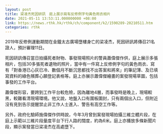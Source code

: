```yaml
---
layout: post
title: 梁凌杰死因研訊　庭上展示寫有反修例字句黃色雨衣相片
date: 2021-05-11 13:53:11.000000000 +08:00
link: https://news.rthk.hk/rthk/ch/component/k2/1590289-20210511.htm
categories: rthk
---
```


2019年反修例運動期間在金鐘太古廣場墮樓身亡的梁凌杰，死因研訊將傳召21名證人，預計審理11日。

死因研訊傳召當日拍攝死者財物、事發現場照片的警員蕭偉傑作供，庭上展示多張相片，包括30多張死者遺物的照片，當中有一件寫上反修例字句的黃色雨衣、寫有「對香港已心灰已冷、數個月不斷沉思都找不出答案和將來」的筆記薄、及已填寫資料的綠色殯葬心願登記表格等。庭上亦展示蕭偉傑繪畫的案發現場草圖，包括事發的工作平台。

蕭偉傑形容，要跨到工作平台較危險，因為離地4層，而事發時是晚上，現場較黑，較難看清現場環境。他又說，地盤入口有圍板圍封，只有兩個出入口，但附近沒有見到告示提醒禁止非工作人士進入、警告有高空工作等。

另外，政府化驗師施偉傑作供時說，今年3月曾到案發現場拍攝三維立體片段，在庭上示範以三維片段量度平台下行人路的闊度，約為6米。庭上亦播放多條新聞片段，顯示案發當日梁凌杰在高處墮下。
